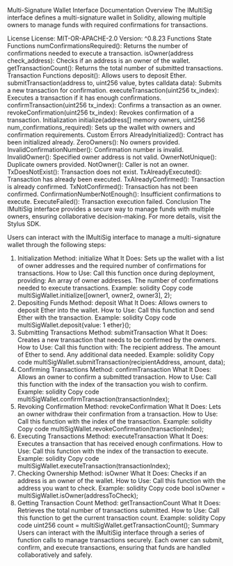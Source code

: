 Multi-Signature Wallet Interface Documentation
Overview
The IMultiSig interface defines a multi-signature wallet in Solidity, allowing multiple owners to manage funds with required confirmations for transactions.

License
License: MIT-OR-APACHE-2.0
Version: ^0.8.23
Functions
State Functions
numConfirmationsRequired(): Returns the number of confirmations needed to execute a transaction.
isOwner(address check_address): Checks if an address is an owner of the wallet.
getTransactionCount(): Returns the total number of submitted transactions.
Transaction Functions
deposit(): Allows users to deposit Ether.
submitTransaction(address to, uint256 value, bytes calldata data): Submits a new transaction for confirmation.
executeTransaction(uint256 tx_index): Executes a transaction if it has enough confirmations.
confirmTransaction(uint256 tx_index): Confirms a transaction as an owner.
revokeConfirmation(uint256 tx_index): Revokes confirmation of a transaction.
Initialization
initialize(address[] memory owners, uint256 num_confirmations_required): Sets up the wallet with owners and confirmation requirements.
Custom Errors
AlreadyInitialized(): Contract has been initialized already.
ZeroOwners(): No owners provided.
InvalidConfirmationNumber(): Confirmation number is invalid.
InvalidOwner(): Specified owner address is not valid.
OwnerNotUnique(): Duplicate owners provided.
NotOwner(): Caller is not an owner.
TxDoesNotExist(): Transaction does not exist.
TxAlreadyExecuted(): Transaction has already been executed.
TxAlreadyConfirmed(): Transaction is already confirmed.
TxNotConfirmed(): Transaction has not been confirmed.
ConfirmationNumberNotEnough(): Insufficient confirmations to execute.
ExecuteFailed(): Transaction execution failed.
Conclusion
The IMultiSig interface provides a secure way to manage funds with multiple owners, ensuring collaborative decision-making. For more details, visit the Stylus SDK.

Users can interact with the IMultiSig interface to manage a multi-signature wallet through the following steps:

1. Initialization
Method: initialize
What It Does: Sets up the wallet with a list of owner addresses and the required number of confirmations for transactions.
How to Use:
Call this function once during deployment, providing:
An array of owner addresses.
The number of confirmations needed to execute transactions.
Example:
solidity
Copy code
multiSigWallet.initialize([owner1, owner2, owner3], 2);
2. Depositing Funds
Method: deposit
What It Does: Allows owners to deposit Ether into the wallet.
How to Use:
Call this function and send Ether with the transaction.
Example:
solidity
Copy code
multiSigWallet.deposit{value: 1 ether}();
3. Submitting Transactions
Method: submitTransaction
What It Does: Creates a new transaction that needs to be confirmed by the owners.
How to Use:
Call this function with:
The recipient address.
The amount of Ether to send.
Any additional data needed.
Example:
solidity
Copy code
multiSigWallet.submitTransaction(recipientAddress, amount, data);
4. Confirming Transactions
Method: confirmTransaction
What It Does: Allows an owner to confirm a submitted transaction.
How to Use:
Call this function with the index of the transaction you wish to confirm.
Example:
solidity
Copy code
multiSigWallet.confirmTransaction(transactionIndex);
5. Revoking Confirmation
Method: revokeConfirmation
What It Does: Lets an owner withdraw their confirmation from a transaction.
How to Use:
Call this function with the index of the transaction.
Example:
solidity
Copy code
multiSigWallet.revokeConfirmation(transactionIndex);
6. Executing Transactions
Method: executeTransaction
What It Does: Executes a transaction that has received enough confirmations.
How to Use:
Call this function with the index of the transaction to execute.
Example:
solidity
Copy code
multiSigWallet.executeTransaction(transactionIndex);
7. Checking Ownership
Method: isOwner
What It Does: Checks if an address is an owner of the wallet.
How to Use:
Call this function with the address you want to check.
Example:
solidity
Copy code
bool isOwner = multiSigWallet.isOwner(addressToCheck);
8. Getting Transaction Count
Method: getTransactionCount
What It Does: Retrieves the total number of transactions submitted.
How to Use:
Call this function to get the current transaction count.
Example:
solidity
Copy code
uint256 count = multiSigWallet.getTransactionCount();
Summary
Users can interact with the IMultiSig interface through a series of function calls to manage transactions securely. Each owner can submit, confirm, and execute transactions, ensuring that funds are handled collaboratively and safely.
